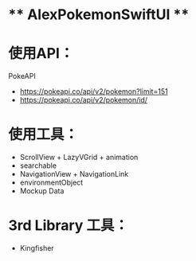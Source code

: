 # ** AlexPokemonSwiftUI ** 


# 使用API：
PokeAPI
* https://pokeapi.co/api/v2/pokemon?limit=151
* https://pokeapi.co/api/v2/pokemon/id/


# 使用工具：
* ScrollView + LazyVGrid + animation
* searchable
* NavigationView + NavigationLink
* environmentObject
* Mockup Data


# 3rd Library 工具：
* Kingfisher
